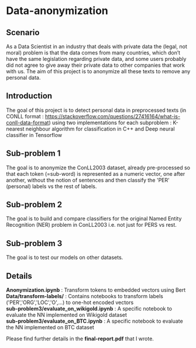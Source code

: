 # Data-anonymization

## Scenario
As a Data Scientist in an industry that deals with private data the (legal, not moral) problem is that the data comes from many
countries, which don’t have the same legislation regarding private data, and
some users probably did not agree to give away their private data to other companies that work with us.
The aim of this project is to anonymize all these texts to
remove any personal data.

## Introduction
The goal of this project is to detect personal data in preprocessed texts (in CONLL format : https://stackoverflow.com/questions/27416164/what-is-conll-data-format) using two implementations for each subproblem : K-nearest neighbour algorithm for classification in C++ and Deep neural classifier in Tensorflow 

## Sub-problem 1
The goal is to anonymize the ConLL2003 dataset, already pre-processed so that
each token (=sub-word) is represented as a numeric vector, one after another,
without the notion of sentences and then classify the 'PER' (personal) labels vs the rest of labels.

## Sub-problem 2
The goal is to build and compare classifiers for the original Named Entity Recognition (NER) problem in ConLL2003 i.e. not just for PERS vs rest. 

## Sub-problem 3 
The goal is to test our models on other datasets.

## Details
**Anonymization.ipynb** : Transform tokens to embedded vectors using Bert  \
**Data/transform-labels/** : Contains notebooks to transform labels ('PER','ORG','LOC','O',...) to one-hot encoded vectors  \
**sub-problem3/evaluate_on_wikigold.ipynb** : A specific notebook to evaluate the NN implemented on Wikigold dataset  \
**sub-problem3/evaluate_on_BTC.ipynb** : A specific notebook to evaluate the NN implemented on BTC dataset  


Please find further details in the **final-report.pdf** that I wrote.
